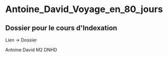 # Antoine_David_Voyage_en_80_jours

## Dossier pour le cours d'Indexation

Lien -> Dossier

Antoine David
M2 DNHD
